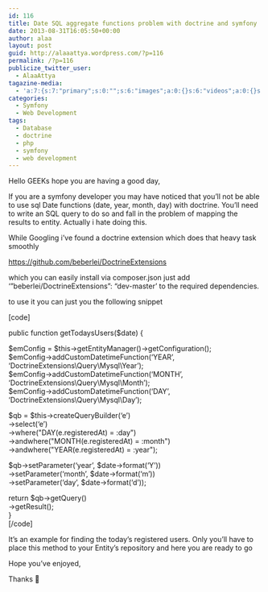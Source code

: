 ```yaml
---
id: 116
title: Date SQL aggregate functions problem with doctrine and symfony
date: 2013-08-31T16:05:50+00:00
author: alaa
layout: post
guid: http://alaaattya.wordpress.com/?p=116
permalink: /?p=116
publicize_twitter_user:
  - AlaaAttya
tagazine-media:
  - 'a:7:{s:7:"primary";s:0:"";s:6:"images";a:0:{}s:6:"videos";a:0:{}s:11:"image_count";i:0;s:6:"author";s:8:"30373923";s:7:"blog_id";s:8:"30897336";s:9:"mod_stamp";s:19:"2013-08-31 16:05:50";}'
categories:
  - Symfony
  - Web Development
tags:
  - Database
  - doctrine
  - php
  - symfony
  - web development
---
```

Hello GEEKs hope you are having a good day,

If you are a symfony developer you may have noticed that you&#8217;ll not be able to use sql Date functions (date, year, month, day) with doctrine. You&#8217;ll need to write an SQL query to do so and fall in the problem of mapping the results to entity. Actually i hate doing this.

While Googling i&#8217;ve found a doctrine extension which does that heavy task smoothly

https://github.com/beberlei/DoctrineExtensions

which you can easily install via composer.json just add &#8216;&#8221;beberlei/DoctrineExtensions&#8221;: &#8220;dev-master&#8217; to the required dependencies.

to use it you can just you the following snippet

[code]

public function getTodaysUsers($date) {

$emConfig = $this->getEntityManager()->getConfiguration();  
$emConfig->addCustomDatetimeFunction(&#8216;YEAR&#8217;, &#8216;DoctrineExtensions\Query\Mysql\Year&#8217;);  
$emConfig->addCustomDatetimeFunction(&#8216;MONTH&#8217;, &#8216;DoctrineExtensions\Query\Mysql\Month&#8217;);  
$emConfig->addCustomDatetimeFunction(&#8216;DAY&#8217;, &#8216;DoctrineExtensions\Query\Mysql\Day&#8217;);

$qb = $this->createQueryBuilder(&#8216;e&#8217;)  
->select(&#8216;e&#8217;)  
->where("DAY(e.registeredAt) = :day")  
->andwhere("MONTH(e.registeredAt) = :month")  
->andwhere("YEAR(e.registeredAt) = :year");

$qb->setParameter(&#8216;year&#8217;, $date->format(&#8216;Y&#8217;))  
->setParameter(&#8216;month&#8217;, $date->format(&#8216;m&#8217;))  
->setParameter(&#8216;day&#8217;, $date->format(&#8216;d&#8217;));

return $qb->getQuery()  
->getResult();  
}  
[/code] 

It&#8217;s an example for finding the today&#8217;s registered users. Only you&#8217;ll have to place this method to your Entity&#8217;s repository and here you are ready to go

Hope you&#8217;ve enjoyed,

Thanks 🙂